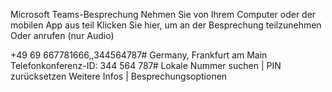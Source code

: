 Microsoft Teams-Besprechung 
Nehmen Sie von Ihrem Computer oder der mobilen App aus teil 
Klicken Sie hier, um an der Besprechung teilzunehmen 
Oder anrufen (nur Audio) 

+49 69 667781666,,344564787#   Germany, Frankfurt am Main 
Telefonkonferenz-ID: 344 564 787# 
Lokale Nummer suchen | PIN zurücksetzen 
Weitere Infos | Besprechungsoptionen 
